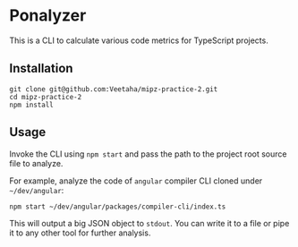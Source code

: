 # Ponalyzer

This is a CLI to calculate various code metrics for TypeScript projects.

## Installation

```
git clone git@github.com:Veetaha/mipz-practice-2.git
cd mipz-practice-2
npm install
```

## Usage

Invoke the CLI using `npm start` and pass the path to the project root source file to analyze.

For example, analyze the code of `angular` compiler CLI cloned under `~/dev/angular`:

```bash
npm start ~/dev/angular/packages/compiler-cli/index.ts
```

This will output a big JSON object to `stdout`. You can write it to a file or pipe it to any other tool for further analysis.
